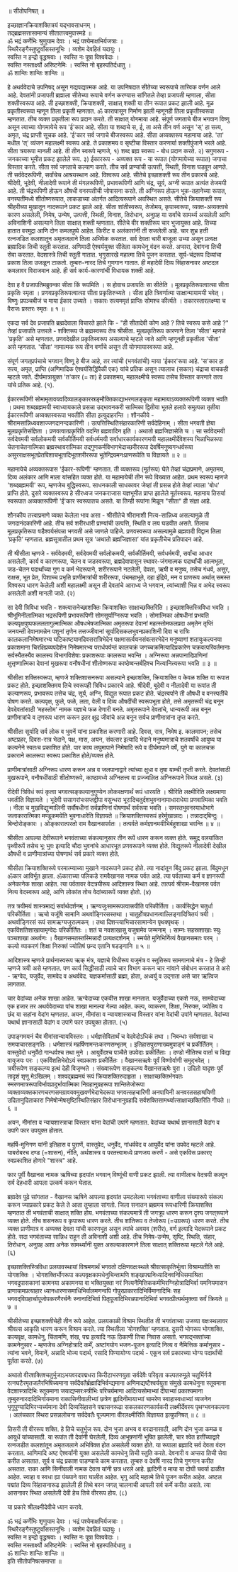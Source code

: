 ॥ सीतोपनिषत् ॥  
  
इच्छाज्ञानक्रियाशक्तित्रयं यद्भावसाधनम् ।  
तद्‌ब्रह्मसत्तासामान्यं सीतातत्त्वमुपास्महे ॥  
ॐ भद्रं कर्णेभिः श्रुणुयाम देवाः । भद्रं पश्येमाक्षभिर्यजत्राः ।  
स्थिरैरङ्गैस्तुष्टुवाँसस्तनूभिः । व्यशेम देवहितं यदायुः ।  
स्वस्ति न इन्द्रो वृद्धश्रवाः । स्वस्ति नः पूषा विश्ववेदाः ।  
स्वस्ति नस्तार्क्ष्यो अरिष्टनेमिः । स्वस्ति नो बृहस्पतिर्दधातु ।  
ॐ शान्तिः शान्तिः शान्तिः ॥  
  
हे अथर्ववेदाचे उपनिषद् असून गद्यपद्यात्मक आहे. या उपनिषदात सीतेच्या स्वरूपाचे तात्त्विक वर्णन आले आहे. देवतांनी प्रजापती ब्रह्माला सीतेच्या रूपाचे वर्णन करण्यास सांगितले तेव्हा प्रजापती म्हणाला, सीता शक्तीस्वरूपा आहे. ती इच्छाशक्ती, क्रियाशक्ती, साक्षात् शक्ती या तीन रूपात प्रकट झाली आहे. मूळ प्रकृतीस्वरूपा म्हणून तिला प्रकृती म्हणतात. ॐ कारापासून निर्माण झाली म्हणूनही तिला प्रकृतीस्वरूपा म्हणतात. तीच व्यक्त प्रकृतीला रूप प्रदान करते. ती साक्षात् योगमाया आहे. संपूर्ण जगताचे बीज भगवान विष्णु असून त्याच्या योगमायेचे रूप 'ई'कार आहे. सीता या शब्दाचे स, ई, ता असे तीन वर्ण असून 'स्' हा सत्य, अमृत, चंद्र प्राप्ती सूचक आहे. 'ई'कार सर्व जगाचे बीजस्वरूप आहे. सीता अव्यक्तरूप महामाया आहे. 'ता' मधील 'त्' व्यंजन महालक्ष्मी स्वरूप आहे. ते प्रकाशमय व सृष्टीचा विस्तार करणार्या शक्तीपुंजाने भरले आहे. सीता त्रयरूपा मानली आहे. ती तीन स्वरूपे म्हणजे, १) शब्द ब्रह्म स्वरूप - बोध प्रदान करते. २) सगुणरूप - जनकाच्या भूमीत प्रकट झालेले रूप. ३) ईकाररूप - अव्यक्त रूप - या रूपात (योगमायेच्या रूपात) जगाचा विस्तार करते. सीता सर्व जगताचे कल्याण करते. तीच सर्व प्राण्यांची उत्पत्ती, स्थिती, विनाश घडवून आणते. ती सर्ववेदरूपिणी, सर्वांचेच आश्रयस्थान आहे. विश्वरूप आहे. सीतेचे इच्छाशक्ती रूप तीन प्रकारचे आहे. श्रीदेवी, भूदेवी, नीलादेवी रूपाने ती मंगलरूपिणी, प्रभावरूपिणी आणि चंद्र, सूर्य, अग्नी रूपात अत्यंत तेजमयी आहे. ती चंद्ररूपिणी होऊन औषधी वनस्पतीची जोपासना करते. ती अग्निरूप होऊन भूक-तहानेच्या रूपात, वनस्पतींमध्ये शीतोष्णरूपात, लाकडाच्या अंतर्गत आदित्यरूपाने अवस्थित असते. सीतेचे क्रियाशक्ती रूप श्रीहरीच्या मुखातून नादरूपाने प्रकट झाले आहे. सीता शांतीस्वरूप, तेजोमय, कृपास्वरूपा, व्यक्त-अव्यक्ताचे कारण असलेली, निमेष, उन्मेष, उत्पत्ती, स्थिती, विनाश, तिरोधान, अनुग्रह या सर्वांचे सामर्थ्य असलेली आणि अविनाशिनी असल्याने तिला साक्षात् शक्ती म्हणतात. सीतेचे वीर शक्तीरूप चार भुजायुक्त आहे. तिच्या हातात वरमुद्रा आणि दोन कमलपुष्पे आहेत. किरीट व अलंकारांनी ती सजलेली आहे. चार शुभ्र हत्ती रत्नजडित कलशातून अमृतजलाने तिला अभिषेक करतात. सर्व देवता चारी बाजूला उभ्या असून प्रत्यक्ष ब्रह्मादिक तिची स्तुती करतात. अणिमादी ऐश्वर्ययुक्त सीतेला कामधेनू वंदन करते. अप्सरा, देवांगना तिची सेवा करतात. वेदशास्त्रे तिची स्तुती गातात. भृगुसारखे महात्मा तिचे पूजन करतात. सूर्य-चंद्ररूप दिव्यांचा प्रकाश तिला उजळून टाकतो. तुम्बरु-नारद तिचे गुणगान गातात. ही महादेवी दिव्य सिंहासनावर अष्टदल कमलावर विराजमान आहे. ही सर्व कार्य-कारणांची विधायक शक्ती आहे.  
  
  
देवा ह वै प्रजापतिमब्रुवन्का सीता किं रूपमिति । स होवाच प्रजापतिः सा सीतेति । मूलप्रकृतिरूपत्वात्सा सीता प्रकृतिः स्मृता । प्रणवप्रकृतिरूपत्वात्सा सीता प्रकृतिरुच्यते । सीता इति त्रिवर्णात्मा साक्षान्मायामयी भवेत् । विष्णुः प्रपञ्चबीजं च माया ईकार उच्यते । सकारः सत्यममृतं प्राप्तिः सोमश्च कीर्त्यते । तकारस्तारलक्ष्म्या च वैराजः प्रस्तरः स्मृतः ॥ १ ॥  
  
एकदा सर्व देव प्रजापति ब्रह्मदेवाला विचारते झाले कि - "ही सीतादेवी कोण आहे ? तिचे स्वरूप कसे आहे ?" तेव्हां प्रजापति उत्तरले - शक्तिरूप जे ब्रह्मस्वरूप तेच श्रीसीता. मूलप्रकृतिरूप कारणाने तिला 'सीता' म्हणजे 'प्रकृति' असे म्हणतात. प्रणवदेखील प्रकृतिस्वरूप असल्याचे म्हटले जाते आणि म्हणूनही प्रकृतीला 'सीता' असे म्हणतात. 'सीता' नामात्मक रूप तीन वर्णांचे असून ती योगमायास्वरूपा आहे.  
  
संपूर्ण जगत्‌प्रपंचाचे भगवान् विष्णू हे बीज आहे, तर त्यांची (भगवंतांची) माया 'ईकार'रूपा आहे. 'स'कार हा सत्य, अमृत, प्राप्ति (अणिमादिक ऐश्वर्यसिद्धिंपैकी एक) यांचे प्रतिक असून त्यालाच (सकार) चंद्राचा वाचकही म्हटले जाते. दीर्घमात्रायुक्त 'त'कार (= ता) हे प्रकाशमय, महालक्ष्मीचे स्वरूप तसेच विस्तार करणारे तत्त्व यांचे प्रतिक आहे. (१).  
  
ईकाररूपिणी सोमामृतावयवदिव्यालङ्कारस्रङ्‌मौक्तिकाद्याभरणलङ्कृता महामायाऽव्यक्तरूपिणी व्यक्ता भवति । प्रथमा शब्दब्रह्ममयी स्वाध्यायकाले प्रसन्ना उद्भावनकरी सात्मिका द्वितीया भूतले हलाग्रे समुत्पन्ना तृतीया ईकाररूपिणी अव्यक्तस्वरूपा भवतीति सीता इत्युदाहरन्ति । शौनकीये - श्रीरामसान्निध्यवशाज्जगदानन्दकारिणी । उत्पत्तिस्थितिसंहारकारिणी सर्वदेहिनाम् । सीता भगवती ज्ञेया मूलप्रकृतिसंज्ञिता । प्रणवत्वात्प्रकृरिति वदन्ति ब्रह्मवादिन इति । अथातो ब्रह्मजिज्ञासेति च । सा सर्ववेदमयी सर्वदेवमयी सर्वलोकमयी सर्वकीर्तिमयी सर्वधर्ममयी सर्वाधारकार्यकारणमयी महालक्ष्मीर्देवेशस्य भिन्नाभिन्नरूपा चेतनाचेतनात्मिका ब्रह्मस्थावरात्मिका तद्गुणकर्मविभागभेदाच्छरीररूपा देवर्षिमनुष्यगन्धर्वरूपा असुरराक्षसभूतप्रेतपिशाचभूतादिभूतशरीररूपा भूतेन्द्रियमनःप्राणरूपेति च विज्ञायते ॥ २ ॥  
  
महामायेचे अव्यक्तरूपास 'ईकार-रूपिणी' म्हणतात. ती व्यक्तरूप (मूर्तरूप) घेते तेव्हां चंद्राप्रमाणे, अमृतमय, दिव्य अलंकार आणि माला यांसहित व्यक्त होते. या महामायेची तीन रूपे विख्यात आहेत. प्रथम स्वरूप म्हणजे 'शब्दब्रह्ममयी' रूप, म्हणजेच बुद्धिस्वरूप. साधनकाली साधकावर जेव्हां ती प्रसन्न होते तेव्हां त्याला 'बोध' प्राप्ति होते. दुसरे व्यक्तस्वरूप हे सीरध्वज जनकराजास यज्ञभूमीत प्राप्त झालेले मूर्तस्वरूप. महामाय तिसर्या स्वरूपात अव्यक्तरूपिणी 'ई'कार स्वरूपातच असते. या तिन्ही रूपांना मिळून "सीता" ही संज्ञा आहे.  
  
शौनकीय तत्त्वाप्रमाणे व्यक्त केलेला भाव असा - श्रीसीतेचे श्रीरामाशी नित्य-सान्निध्य असल्यामुळे ती जगदानंदकारिणी आहे. तीच सर्व शरीरधारी प्राण्यांची उत्पत्ति, स्थिति व लय घडवीत असते. तिलाच मूलप्रकृतिरूपा षडैश्वर्यसंपन्ना भगवती असे जाणले पाहिजे. प्रणवस्वरूपा असल्यामुळे ब्रह्मवादी विद्वान तिला ‘प्रकृति’ म्हणतात. ब्रह्मसूत्रातील प्रथम सूत्र ‘अथातो ब्रह्मजिज्ञासा’ यांत प्रकृतीचेच प्रतिपादन आहे.  
  
ती श्रीसीता म्हणजे - सर्ववेदमयी, सर्वदेवमयी सर्वलोकमयी, सर्वकीर्तिमयी, सर्वधर्ममयी, सर्वांचा आधार असलेली, कार्य व कारणरूपा, चेतन व जडस्वरूपा, ब्रह्मदेवापासून स्थावर-जंगमात्मक पदार्थांची आत्मभूता, जड-चेतन पदार्थांच्या गुण व कर्म भेदरूपाने, शरीररूपाने नटलेली, देवता, ऋषी व मनुष्य, तसेच गंधर्व, असुर, राक्षस, भूत प्रेत, पिशाच्च प्रभृति प्राणीमात्रांची शरीररूपा, पंचमहाभूते, दहा इंद्रिये, मन व प्राणरूप अर्थात् समस्त विश्वरूप धारण केलेली अशी महालक्ष्मी असून ती देवतांचे आराध्य जे भगवान, त्यांच्याशी भिन्न व अभेद स्वरूप असलेली अशी मानली जाते. (२)  
  
सा देवी त्रिविधा भवति - शक्त्यासनेच्छाशक्तिः क्रियाशक्तिः साक्षाच्छक्तिरिति । इच्छाशक्तिस्त्रिविधा भवति । श्रीभूमिनीलात्मिका भद्ररूपिणी प्रभावरूपिणी सोमसूर्याग्निरूपा भवति । सोमात्मिका ओषधीनां प्रभवति कल्पवृक्षपुष्पफललतागुल्मात्मिका औषधभेषजात्मिका अमृतरूपा देवानां महत्स्तोमफलप्रदा अमृतेन तृप्तिं जनयन्ती देवानामन्नेन पशूनां तृणेन तत्तज्जीवानां सूर्यादिसकलभुवनप्रकाशिनी दिवा च रात्रिः कालकलानिमेषमारभ्य घटिकाष्टयामदिवसरात्रिभेदेन पक्षमासर्त्वयनसंवत्सरभेदेन मनुष्याणां शतायुःकल्पनया प्रकाशमाना चिरक्षिप्रव्यपदेशेन निमेषमारभ्य परार्धपर्यन्तं कालचक्रं जगच्चक्रमित्यादिप्रकारेण चक्रवत्परिवर्तमानाः सर्वस्यैतस्यैव कालस्य विभागविशेषाः प्रकाशरूपाः कालरूपा भवन्ति । अग्निरूपा अन्नपानादिप्राणिनां क्षुत्तृष्णात्मिका देवानां मुखरूपा वनौषधीनां शीतोष्णरूपा काष्ठेष्वन्तर्बहिश्च नित्यानित्यरूपा भवति ॥ ३ ॥  
  
श्रीसीता शक्तिस्वरूपा, म्हणजे शक्तिशासनरूपा असल्याने इच्छाशक्ति, क्रियाशक्ति व केवळ शक्ति या रूपात प्रकट होते. इच्छाशक्तिमय तिचे स्वरूपही त्रिविध प्रकारचे आहे. श्रीदेवी, बूदेवी व नीलादेवी या रूपांत ती कल्याणरूप, प्रभावरूप तसेच चंद्र, सूर्य, अग्नि, विद्युत रूपात प्रकट होते. चंद्रस्वर्पाने ती औषधी व वनस्पतींचे पोषण करते. कल्पवृक्ष, फुले, फळे, लता, वेली व दिव्य औषदींची स्वरूपभूता होते, तसे अमृतरूपी चंद्र बनून देवदेवतांसाठी ’महस्तोम’ नामक यज्ञाचे फळ देणारी बनते. अमृतरूपाने देवतांचे, धान्यरूपी अन्न बनून प्राणीमात्रांचे व तृणरूप धारण करून इतर क्षुद्र जीवांचे अन्न बनून सर्वच प्राणीमात्रांना तृप्त करते.  
  
श्रीसीता सूर्यादि सर्व लोक व भुवनें यांना प्रकाशित करणारी आहे. दिवस, रात्र, निमेष इ. कालमापन; तसेच अष्टप्रहर, दिवस-रात्र भेदाने, पक्ष, मास, अयन, संवत्सर इत्यादि भेदाने मनुष्यमात्राचे शतवर्षांचे आयुष्य या कल्पनेने स्वतःच प्रकाशित होते. पार काय लघुमापाने निमेषादि रूपे व दीर्घमापाने वर्षे, युगे या कालचक्र प्रकाराने कालरूपा स्वरूप प्रकाशित होते/व्यक्त होते.  
  
प्राणीमात्रांसाठी अग्निरूप धारण करून अन्न व जलपानाद्वारे त्यांच्या क्षुधा व तृषा याम्ची तृप्ती करते. देवतांसाठी मुखरूपाने, वनौषधींसाठी शीतोष्णरूपे, काष्ठामध्ये अग्नितत्त्व वा प्रज्ज्वलित अग्निरूपाने स्थित असते. (३)  
  
रीदेवी त्रिविधं रूपं कृत्वा भगवत्सङ्कल्पानुगुण्येन लोकरक्षणार्थं रूपं धारयति । श्रीरिति लक्ष्मीरिति लक्ष्यमाणा भवतीति विज्ञायते । भूदेवी ससागरांभःसप्तद्वीपा वसुन्धरा भूरादिचतुर्दशभुवनानामाधाराधेया प्रणवात्मिका भवति । नीला च मुखविद्युन्मालिनी सर्वौषधीनां सर्वप्राणिनां पोषणार्थं सर्वरूपा भवति । समस्तभुवनस्याधोभागे जलाकारात्मिका मण्डूकमयेति भुवनाधारेति विज्ञायते ॥ क्रियाशक्तिस्वरूपं हरेर्मुखान्नादः । तन्नादाद्‌बिन्दुः । बिन्दोरोङ्कारः । ओङ्कारात्परतो राम वैखानसपर्वतः । तत्पर्वते कर्मज्ञानमयीभिर्बहुशाखा भवन्ति ॥ ४ ॥  
  
श्रीसीता आपल्या देवीरूपाने भगवंताच्या संकल्पानुसार तीन रूपें धारण करून व्यक्त होते. समुद्र वलयांकित पृथ्वीरूपें तसेच भूः भुवः इत्यादि चौदा भुवनांचे आधारभूत प्रणवरूपाने व्यक्त होते. विद्युतरूपे नीलादेवी देखील औषधी व प्राणीमात्रांच्या पोषणार्थ सर्व प्रकारे व्यक्त होते.  
  
श्रीसीता क्रियाशक्तिरूपे परमात्म्याच्या मुखाने नादरूपाने प्रकट होते. त्या नादांतून बिंदु प्रकट झाला. बिंदुमधून ॐकार आविर्भूत झाला. ॐकाराच्या पलिकडे रामवैखानस नामक पर्वत आहे. त्या पर्वताच्या कर्म व ज्ञानरूपी अनेकानेक शाखा आहेत. त्या पर्वतावर वेदत्रयीरूप आदिशास्त्र स्थित आहे. तात्पर्य श्रीराम-वैखानस पर्वत नित्य वेदस्वरूप आहे, आणि लोकांत तोच वेदांच्यारूपें व्यक्त होतो. (४)  
  
तत्र त्रयीमयं शास्त्रमाद्यं सर्वार्थदर्शनम् । ऋग्यजुःसामरूपत्वात्त्रयीति परिकीर्तिता । कार्यसिद्धेन चतुर्धा परिकीर्तिता । ऋचो यजूंषि सामानि अथर्वाङ्गिरसस्तथा । चातुर्होत्रप्रधानत्वाल्लिङ्गादित्रितयं त्रयी । अथर्वाङ्गिरसं रूपं सामऋग्यजुरात्मकम् । तथा दिशन्त्याभिचारसामान्येन पृथक्पृथक् । एकविंशतिशाखायामृग्वेदः परिकीर्तितः । शतं च नवशाखासु यजुषामेव जन्मनाम् । साम्नः सहस्रशाखाः स्युः पञ्चशाखा अथर्वणः । वैखानसमतस्तस्मिन्नादौ प्रत्यक्षदर्शनम् । स्मर्यते मुनिभिर्नित्यं वैखानसमतः परम् । कल्पो व्याकरणं शिक्षा निरुक्तं ज्योतिषं छन्द एतानि षडङ्गानि ॥ ५ ॥  
  
आदिशास्त्र म्हणजे प्रार्थनास्वरूप ऋक् मंत्र, यज्ञाचे विधीरूप यजुमंत्र व स्तुतिरूप सामगानाचे मंत्र - हे तिन्ही म्हणजे त्रयी असे म्हणतात. पण कार्य सिद्धीसाठी त्याचे चार विभाग करून चार नांवाने संबोधन करतात ते असे - ऋग्वेद, यजुर्वेद, सामवेद व अथर्ववेद. यज्ञकर्मासाठी ब्रह्मा, होता, अध्वर्यु व उद्‌गाता असे चार ऋत्विज लागतात.  
  
चार वेदांच्या अनेक शाखा आहेत. ऋग्वेदाच्या एकवीस शाखा मानतात. यजुर्वेदाच्या एकशे नऊ, सामवेदाच्या एक हजार तर अथर्ववेदाच्या पांच शाखा मानल्या गेल्या आहेत. कल्प, व्याकरण, शिक्षा, निरुक्त, ज्योतिष व छंद या सहांना वेदांग म्हणतात. अयन, मीमांसा व न्यायशास्त्राचा विस्तार यांना वेदांची उपांगे म्हणतात. वेदांच्या यथार्थ ज्ञानासाठी वेदांग व उपांगे फार उपयुक्त होतात. (५)  
  
उपाङ्‌गमयनं चैव मीमांसान्यायविस्तरः । धर्मज्ञसेवितार्थं च वेदवेदोऽधिकं तथा । निबन्धाः सर्वशाखा च समयाचारसङ्गतिः । धर्मशास्त्रं महर्षिणामन्तःकरणसम्भृतम् । इतिहासपुराणाख्यमुपाङ्गं च प्रकीर्तितम् । वास्तुवेदो धनुर्वेदो गान्धर्वश्च तथा मुने । आयुर्वेदश्च पञ्चैते उपवेदाः प्रकीर्तिताः । दण्डो नीतिश्च वार्ता च विद्या वायुजयः परः । एकविंशतिभेदोऽयं स्वप्रकाशः प्रकीर्तितः । वैखानसऋषेः पूर्वं विष्णोर्वाणी समुद्भवेत् । त्रयीरूपेण सङ्कल्प्य इत्थं देही विजृम्भते । संख्यारूपेण सङ्कल्प्य वैखानसऋषेः पुरा । उदितो यादृशः पूर्वं तादृशं शृणु मेऽखिलम् । शश्वद्‌ब्रह्ममयं रूपं क्रियाशक्तिरुदाहृता । साक्षाच्छक्तिर्भगवतः स्मरणमात्ररूपाविर्भावप्रादुर्भावात्मिका निग्रहानुग्रहरूपा शान्तितेजोरूपा व्यक्ताव्यक्तकारणचरणसमग्रावयवमुखवर्णभेदाभेदरूपा भगवत्सहचारिणी अनपायिनी अनवरतसहाश्रयिणी उदितानुदिताकारा निमेषोन्मेषसृष्टिस्थितिसंहार तिरोधानानुग्रहादि सर्वशक्तिसामर्थ्यात्साक्षाच्छक्तिरिति गीयते ॥ ६ ॥  
  
अयन, मीमांसा व न्यायशास्त्राचा विस्तार यांना वेदांची उपांगे म्हणतात. वेदांच्या यथार्थ ज्ञानासाठी वेदांग व उपांगे फार उपयुक्त होतात.  
  
महर्षि-मुनिगण यांनी इतिहास व पुराणें, वास्तुवेद, धनुर्वेद, गांधर्ववेद व आयुर्वेद यांना उपवेद म्हटले आहे. याबरोबरच दण्ड (=शासन), नीति, अर्थशास्त्र व परतत्त्वामध्ये प्राणजय करणें - असे एकविस प्रकारए स्वप्रकाशित होणारे "शास्त्र" आहे.  
  
फार पूर्वी वैखानस नामक ऋषिच्या हृदयांत भगवान् विष्णूंची वाणी प्रकट झाली. त्या वाणीलाच वेदत्रयी कल्पून सर्व देहधारी आपला उत्कर्ष करून घेतात.  
  
ब्रह्मदेव पुढे सांगतात - वैखानस ऋषिने आपल्या हृदयांत उमटलेल्या भगवंताच्या वाणीला संख्यारूपे संकल्प करून ज्याप्रकारे प्रकट केले ते आता तुम्हाला सांगतो. जिला सनातन ब्रह्ममय रूपधारिणी क्रियाशक्ति म्हणतात ती भगवंताची साक्षात् शक्ति होय. भगवंताच्या संकल्पमात्रें ती जगत्रूप धारण करून दृश्य जगत्‌रूपाने व्यक्त होते. तीच शसनरूप व कृपारूप धारण करते. तीच शांतिरूप व तेजोरूप (=उग्ररूप) धारण करते. तीच व्यक्त प्राणीमात्र व अव्यक्त देवता यांची कारणभूत असून त्यांचे अवयव (शरीर), वर्ण इत्यादि भेदरूपाने प्रकट होते. सदा भगवंताच्या सान्निध राहून ती अविनाशी अशी आहे. तीच निमेष-उन्मेष, सृष्टि, स्थिति, संहार, तिरोधान, अनुग्रह अशा अनेक सामर्थ्यांनी युक्त असल्याकारणाने तिला साक्षात् शक्तिरूपा म्हटले गेले आहे. (६)  
  
इच्छाशक्तिस्त्रिविधा प्रलयावस्थायां विश्रमणार्थं भगवतो दक्षिणवक्षःस्थले श्रीवत्साकृतिर्भूत्वा विश्राम्यतीति सा योगशक्तिः । भोगशक्तिर्भोगरूपा कल्पवृक्षकामधेनुचिन्तामणि शङ्खपद्मनिध्यादिनवनिधिसमाश्रिता भगवदुपासकानां कामनया अकामनया वा भक्तियुक्ता नरं नित्यनैमित्तिककर्मभिरग्निहोत्रादिभिर्वा यमनियमासन प्राणायामप्रत्याहार ध्यानधारणासमाधिभिर्वालमणन्वपि गोपुरप्राकारादिभिर्विमानादिभिः सह भगवद्‌विग्रहार्चापूजोपकरणैरर्चनैः स्नानादिभिर्वा पितृपूजादिभिरन्नपानादिभिर्वा भगवत्प्रीत्यर्थमुक्त्वा सर्वं क्रियते ॥ ७ ॥  
  
श्रीसीतेच्या इच्छाशक्तीचेही तीन रूपे आहेत. प्रलयकाळी विश्राम स्थितीत ती भगवंताच्या उजव्या वक्षःस्थलावर श्रीवत्स आकृति धारण करून विश्राम करते. त्या स्थितीला ’योगशक्ति’ म्हणतात. दुसरी भोगरूप भोगशक्ति. कल्पवृक्ष, कामधेनु, चिंतामणि, शंख, पद्म इत्यादि नऊ ठिकाणी तिचा निवास असतो. भगवद्‌भक्तांच्या कामनेनुसार - म्हणजेच अग्निहोत्रादि कर्में, अष्टांगयोग भजन-पूजन इत्यादि नित्य व नैमित्तिक कर्मानुसार - त्यांना भवने, विमानें, अन्नादि भोज्य पदार्थ, रसादि पिण्यायोग्य पदार्थ - एकून सर्व प्रकारच्या भोग्य पदार्थांची पूर्तता करते. (७)  
  
अथातो वीरशक्तिश्चतुर्भुजाऽभयवरदपद्मधरा किरीटाभरणयुता सर्वदेवैः परिवृता कल्पतरुमूले चतुर्भिर्गजै रत्नघटैरमृतजलैरभिषिच्यमाना सर्वदैवतैर्ब्रह्मादिभिर्वन्द्यमाना अणिमाद्यष्टैश्वर्ययुता संमुखे कामधेनुना स्तूयमाना वेदशास्त्रादिभिः स्तूयमाना जयाद्यप्सरःस्त्रीभिः परिचर्यमाणा आदित्यसोमाभ्यां दीपाभ्यां प्रकाश्यमाना तुम्बुरुनारदादिभिर्गायमाना राकासिनीवालीभ्यां छत्रेण ह्लादिनीमायाभ्यां चामरेण स्वाहास्वधाभ्यां व्यजनेन भृगुपुण्यादिभिरभ्यर्च्यमाना देवी दिव्यसिंहासने पद्मासनरूढा सकलकारणकार्यकरी लक्ष्मीर्देवस्य पृथग्भवनकल्पना । अलंचकार स्थिरा प्रसन्नलोचना सर्वदेवतैः पूज्यमाना वीरलक्ष्मीरिति विज्ञायत इत्युपनिषत् ॥ ८ ॥  
  
तिसरी ती वीररूप शक्ति. हे तिचे चतुर्भुज रूप. दोन भुजा अभय व वरदानासाठी, आणि दोन भुजा कमळ व आयुधें यांच्यासाठी. या रूपांत ती देवांनी घेरलेली, दिव्य आभूषणांनी भूषित झालेली, चार श्वेत हत्तींच्याद्वारे रत्नजडीत कलशांतून अमृतजलाने अभिषिक्त होत असलेली व्यक्त होते. या रूपाला ब्रह्मादि सर्व देवता वंदन करतात. आणिमादि अष्ट ऐश्वर्यांनी युक्त असलेली कामधेनु तिची स्तुति करते. देवनारी व अप्सरा तिची सेवा करीत असतात. सूर्य व चंद्र प्रकाश पाडण्याचे काम करतात. तुम्बरु व देवर्षि नारद तिचे गुणगान करीत असतात. राका आणि सिनीवाली नामक देवता यांनी छत्र धरले आहे. ह्लादिनी व माया या दोघी चवर्या ढाळीत आहेत. स्वाहा व स्वधा ह्या पंख्याने वारा घालीत आहेत. भृगु आदि महात्मे तिचे पूजन करीत आहेत. अष्टल पद्मांत दिव्य सिंहासनारूढ झालेली ही तिथे बस्न जगत् चालनाची आपली सर्व कर्मे करीत असते. त्या आसनावर स्थित असलेली देवी हेच तिचे वीररूप होय. (८)  
  
या प्रकारे श्रीलक्ष्मीदेवीचे ध्यान करावे.  
  
ॐ भद्रं कर्णेभिः शृणुयाम देवाः । भद्रं पश्येमाक्षभिर्यजत्राः ।  
स्थिरैरङ्गैस्तुष्टुवाँसस्तनूभिः । व्यशेम देवहितं यदायुः ।  
स्वस्ति न इन्द्रो वृद्धश्रवाः । स्वस्ति नः पूषा विश्ववेदाः ।  
स्वस्ति नस्तार्क्ष्यो अरिष्टनेमिः । स्वस्ति नो बृहस्पतिर्दधातु ॥  
ॐ शान्तिः शान्तिः शान्तिः ॥  
इति सीतोपनिषत्समाप्ता ॥
